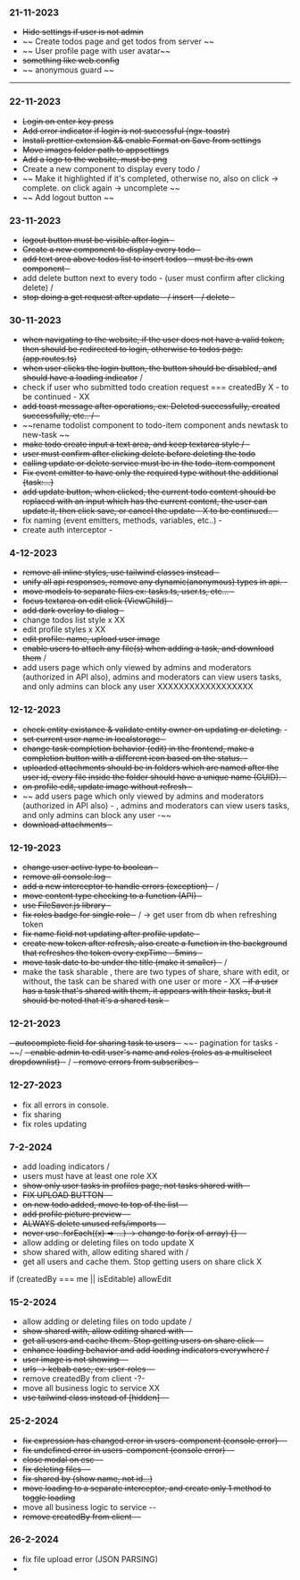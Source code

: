 ### 21-11-2023

- ~~Hide settings if user is not admin~~
- ~~ Create todos page and get todos from server ~~
- ~~ User profile page with user avatar~~
- ~~something like web.config~~
- ~~ anonymous guard ~~

---

### 22-11-2023

- ~~Login on enter key press~~
- ~~Add error indicator if login is not successful (ngx-toastr)~~
- ~~Install prettier extension && enable Format on Save from settings~~
- ~~Move images folder path to appsettings~~
- ~~Add a logo to the website, must be png~~
- Create a new component to display every todo /
- ~~ Make it highlighted if it's completed, otherwise no, also on click -> complete. on click again -> uncomplete ~~
- ~~ Add logout button ~~

### 23-11-2023

- ~~logout button must be visible after login -~~
- ~~Create a new component to display every todo -~~
- ~~add text area above todos list to insert todos - must be its own component -~~
- add delete button next to every todo - (user must confirm after clicking delete) /
- ~~stop doing a get request after update - / insert - / delete -~~

### 30-11-2023

- ~~when navigating to the website, if the user does not have a valid token, then should be redirected to login, otherwise to todos page. (app.routes.ts)~~
- ~~when user clicks the login button, the button should be disabled, and should have a loading indicator~~ /
- check if user who submitted todo creation request === createdBy X - to be continued - XX
- ~~add toast message after operations, ex: Deleted successfully, created successfully, etc.. / -~~
- ~~rename todolist component to todo-item component ands newtask to new-task ~~
- ~~make todo create input a text area, and keep textarea style / -~~
- ~~user must confirm after clicking delete before deleting the todo~~
- ~~calling update or delete service must be in the todo-item component~~
- ~~Fix event emitter to have only the required type without the additional {task:...}~~
- ~~add update button, when clicked, the current todo content should be replaced with an input which has the current content, the user can update it, then click save, or cancel the update - X to be continued.. -~~
- fix naming (event emitters, methods, variables, etc..) -
- create auth interceptor -

### 4-12-2023

- ~~remove all inline styles, use tailwind classes instead -~~
- ~~unify all api responses, remove any dynamic(anonymous) types in api. -~~
- ~~move models to separate files ex: tasks.ts, user.ts, etc... -~~
- ~~focus textarea on edit click (ViewChild) -~~
- ~~add dark overlay to dialog -~~
- change todos list style x XX
- edit profile styles x XX
- ~~edit profile: name, upload user image~~
- ~~enable users to attach any file(s) when adding a task, and download them~~ /
- add users page which only viewed by admins and moderators (authorized in API also), admins and moderators can view users tasks, and only admins can block any user XXXXXXXXXXXXXXXXXX

### 12-12-2023

- ~~check entity existance & validate entity owner on updating or deleting.~~ -
- ~~set current user name in localstorage -~~
- ~~change task completion behavior (edit) in the frontend, make a completion button with a different icon based on the status. -~~
- ~~uploaded attachments should be in folders which are named after the user id, every file inside the folder should have a unique name (GUID). -~~
- ~~on profile edit, update image without refresh -~~
- ~~ add users page which only viewed by admins and moderators (authorized in API also) - , admins and moderators can view users tasks, and only admins can block any user -~~
- ~~download attachments -~~

### 12-19-2023

- ~~change user active type to boolean -~~
- ~~remove all console.log -~~
- ~~add a new interceptor to handle errors (exception) -~~ /
- ~~move content type checking to a function (API) -~~
- ~~use FileSaver.js library -~~
- ~~fix roles badge for single role -~~ / -> get user from db when refreshing token
- ~~fix name field not updating after profile update -~~
- ~~create new token after refresh, also create a function in the background that refreshes the token every expTime - 5mins -~~
- ~~move task date to be under the title (make it smaller) -~~ /
- make the task sharable , there are two types of share, share with edit, or without, the task can be shared with one user or more - XX
  ~~- if a user has a task that's shared with them, it appears with their tasks, but it should be noted that it's a shared task -~~

### 12-21-2023

~~- autocomplete field for sharing task to users -~~
~~- pagination for tasks - ~~/
~~- enable admin to edit user's name and roles (roles as a multiselect dropdownlist) -~~ /
~~- remove errors from subscribes -~~

### 12-27-2023

- fix all errors in console.
- fix sharing
- fix roles updating

### 7-2-2024

- add loading indicators /
- users must have at least one role XX
- ~~show only user tasks in profiles page, not tasks shared with--~~
- ~~FIX UPLOAD BUTTON --~~
- ~~on new todo added, move to top of the list --~~
- ~~add profile picture preview --~~
- ~~ALWAYS delete unused refs/imports --~~
- ~~never use .forEach((x) => ...) -> change to for(x of array) {} --~~
- allow adding or deleting files on todo update X
- show shared with, allow editing shared with /
- get all users and cache them. Stop getting users on share click X

if (createdBy === me || isEditable) allowEdit

### 15-2-2024

- allow adding or deleting files on todo update /
- ~~show shared with, allow editing shared with --~~
- ~~get all users and cache them. Stop getting users on share click --~~
- ~~enhance loading behavior and add loading indicators everywhere /~~
- ~~user image is not showing --~~
- ~~urls -> kebab case, ex: user-roles --~~
- remove createdBy from client -?-
- move all business logic to service XX
- ~~use tailwind class instead of [hidden] --~~

### 25-2-2024

- ~~fix expression has changed error in users-component (console error) --~~
- ~~fix undefined error in users-component (console error) --~~
- ~~close modal on esc --~~
- ~~fix deleting files --~~
- ~~fix shared by (show name, not id...)~~
- ~~move loading to a separate interceptor, and create only 1 method to toggle loading~~
- move all business logic to service --
- ~~remove createdBy from client --~~

### 26-2-2024

- fix file upload error (JSON PARSING)
- 